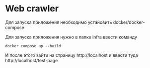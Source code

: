 # Web crawler

Для запуска приложения необходимо установить docker/docker-compose

Для запуска приложения нужно в папке infra ввести команду

```shell
docker compose up --build
```

И после этого зайти на страницу http://localhost и ввести туда http://localhost/test-page

